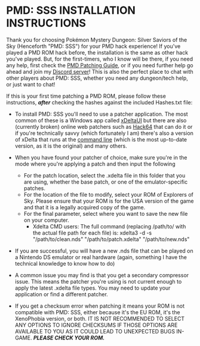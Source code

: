 # PMD: SSS INSTALLATION INSTRUCTIONS
Thank you for choosing Pokémon Mystery Dungeon: Silver Saviors of the Sky (Henceforth "PMD: SSS") for your PMD hack experience! If you've played a PMD ROM hack before, the installation is the same as other hack you've played. But, for the first-timers, who I know will be there, if you need any help, first check the [PMD Patching Guide](https://docs.google.com/document/d/1L67PlMxQ04Ns7pCRZJL3bhdWo1RLfq2NJP8t5z7985M/edit), or if you need further help go ahead and join my [Discord server](https://discord.gg/aEYSz2yXpm)! This is also the perfect place to chat with other players about PMD: SSS, whether you need any dungeon/tech help, or just want to chat!

If this is your first time patching a PMD ROM, please follow these instructions, ***after*** checking the hashes against the included Hashes.txt file:

- To install PMD: SSS you'll need to use a patcher application. The most common of these is a Windows app called [xDeltaUI](https://romhacking.net/utilities/598) but there are also (currently broken) online web patchers such as [Hack64](https://hack64.net/tools/patcher.php) that can do it or if you're technically savvy (which fortunately I am) there's also a version of xDelta that runs at the [command line](https://github.com/jmacd/xdelta) (which is the most up-to-date version, as it is the original) and many others.

- When you have found your patcher of choice, make sure you're in the mode where you're applying a patch and then input the following
	- For the patch location, select the .xdelta file in this folder that you are using, whether the base patch, or one of the emulator-specific patches.
	- For the location of the file to modify, select your ROM of Explorers of Sky. Please ensure that your ROM is for the USA version of the game and that it is a legally acquired copy of the game.
	- For the final parameter, select where you want to save the new file on your computer.
        - Xdelta CMD users: The full command (replacing /path/to/ with the actual file path for each file) is: xdelta3 -d -s "/path/to/clean.nds" "/path/to/patch.xdelta" "/path/to/new.nds" 
- If you are successful, you will have a new .nds file that can be played on a Nintendo DS emulator or real hardware (again, something I have the technical knowledge to know how to do)

- A common issue you may find is that you get a secondary compressor issue. This means the patcher you're using is not current enough to apply the latest .xdelta file types. You may need to update your application or find a different patcher. 

- If you get a checksum error when patching it means your ROM is not compatible with PMD: SSS, either because it's the EU ROM, it's the XenoPhobia version, or both. IT IS NOT RECOMMENDED TO SELECT ANY OPTIONS TO IGNORE CHECKSUMS IF THOSE OPTIONS ARE AVAILABLE TO YOU AS IT COULD LEAD TO UNEXPECTED BUGS IN-GAME. ***PLEASE CHECK YOUR ROM.***
